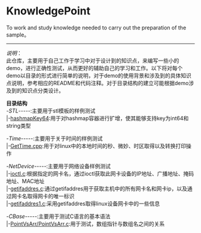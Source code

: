 # KnowledgePoint
To work and study knowledge needed to carry out the preparation of the sample。    
***
*说明*：    
此仓库，主要用于自己工作于学习中对于设计到的知识点，来编写一些小的demo，进行正确性测试，从而更好的辅助自己的学习和工作。以下将对每个demo以目录的形式进行简单的说明，对于demo的使用背景和涉及到的具体知识点说明，参考相应的README和代码注释。对于目录结构的建立可能根据demo涉及到的知识点分类设计。        

**目录结构**   
-*STL*-----:主要用于stl模板的样例测试    
|-[hashmapKey64](https://github.com/Clodfisher/KnowledgePoint/tree/master/STL/hashmapKey64):用于对hashmap容器进行扩增，使其能够支持key为int64和string类型        
 
-*Time*-----:主要用于关于时间的样例测试       
|-[GetTime.cpp](https://github.com/Clodfisher/KnowledgePoint/blob/master/Time/GetTime.cpp):用于对linux中的本地时间的秒、微妙、时区取得以及转换打印操作    

-*NetDevice*-----:主要用于网络设备样例测试           
|-[ioctl.c](https://github.com/Clodfisher/KnowledgePoint/blob/master/NetDevice/ioctl.c):根据指定的网卡名，通过ioctl获取此网卡设备的IP地址、广播地址、掩码地址、MAC地址    
|-[getifaddres.c](https://github.com/Clodfisher/KnowledgePoint/blob/master/NetDevice/getifaddres.c):通过getifaddres用于获取主机中的所有网卡名和网卡ip，以及通过网卡名取得网卡的唯一标识    
|-[getifaddres1.c](https://github.com/Clodfisher/KnowledgePoint/blob/master/NetDevice/getifaddres1.c):采用getifaddres取得linux设备网卡中的一些信息    


-*CBase*-----:主要用于测试C语言的基本语法    
|-[PointVsArr/PointVsArr.c](https://github.com/Clodfisher/KnowledgePoint/tree/master/CBase/PointVsArr):用于测试，数组指针与数组名之间的关系     
      





